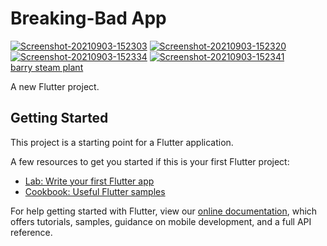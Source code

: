 # Breaking-Bad App
<a href="https://ibb.co/BNZZDCt"><img src="https://i.ibb.co/q5ssGrd/Screenshot-20210903-152303.jpg" alt="Screenshot-20210903-152303" border="0"></a>
<a href="https://ibb.co/SPMrbw3"><img src="https://i.ibb.co/jTQRmkr/Screenshot-20210903-152320.jpg" alt="Screenshot-20210903-152320" border="0"></a>
<a href="https://ibb.co/Wk3Z3Qj"><img src="https://i.ibb.co/gS7N7Gh/Screenshot-20210903-152334.jpg" alt="Screenshot-20210903-152334" border="0"></a>
<a href="https://ibb.co/KzpZvPz"><img src="https://i.ibb.co/2Y1249Y/Screenshot-20210903-152341.jpg" alt="Screenshot-20210903-152341" border="0"></a><br /><a target='_blank' href='https://nonprofitlight.com/al/birmingham/alabama-power-service-org-barry-steam-plant'>barry steam plant</a><br />

A new Flutter project.

## Getting Started

This project is a starting point for a Flutter application.

A few resources to get you started if this is your first Flutter project:

- [Lab: Write your first Flutter app](https://flutter.dev/docs/get-started/codelab)
- [Cookbook: Useful Flutter samples](https://flutter.dev/docs/cookbook)

For help getting started with Flutter, view our
[online documentation](https://flutter.dev/docs), which offers tutorials,
samples, guidance on mobile development, and a full API reference.
